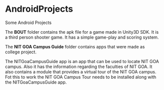 # AndroidProjects
Some Android Projects

The <strong>BOUT</strong> folder contains the apk file for a game made in Unity3D SDK. It is a third person shooter game. It has a simple game-play and scoring system.

The <strong>NIT GOA Campus Guide</strong> folder contains apps that were made as college project.<br><p>The NITGoaCampusGuide app is an app that 
can be used to locate NIT GOA campus. Also it has the information regarding the faculties of NIT GOA. It also contains a module that provides
a virtual tour of the NIT GOA campus. Fot this to work the NIT GOA  Campus Tour needs to be installed along with the NITGoaCampusGuide app.</p>
